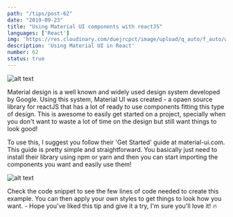 ```yaml
---
path: "/tips/post-62"
date: "2019-09-23"
title: "Using Material UI components with reactJS"
languages: ['React']
img: 'https://res.cloudinary.com/duejrcpct/image/upload/q_auto/f_auto/w_1000/v1586886763/tips/62-1_cfvyme.png'
description: 'Using Material UI in React'
number: 62
status: true
---
```


![alt text](https://res.cloudinary.com/duejrcpct/image/upload/q_auto/f_auto/w_1000/v1586886764/tips/62-2_uxr9g3.png "Material UI")

Material design is a well known and widely used design system developed by Google. Using this system, Material UI was created - a opaen source library for reactJS that has a lot of ready to use components fitting this type of design. This is awesome to easily get started on a project, specially when you don't want to waste a lot of time on the design but still want things to look good!

To use this, I suggest you follow their 'Get Started' guide at material-ui.com. This guide is pretty simple and straightforward. You basically just need to install their library using npm or yarn and then you can start importing the components you want and easily use them!

![alt text](https://res.cloudinary.com/duejrcpct/image/upload/q_auto/f_auto/w_1000/v1586886764/tips/62-3_xpl8u8.png "React Material UI")

Check the code snippet to see the few lines of code needed to create this example. You can then apply your own styles to get things to look how you want. -
Hope you've liked this tip and give it a try, I'm sure you'll love it! 🔥